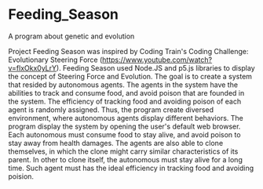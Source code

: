 # Feeding_Season
A program about genetic and evolution

Project Feeding Season was inspired by Coding Train's Coding Challenge: Evolutionary Steering Force (https://www.youtube.com/watch?v=flxOkx0yLrY). Feeding Season used Node.JS and p5.js libraries to display the concept of Steering Force and Evolution. The goal is to create a system that resided by autonomous agents. The agents in the system have the abilities to track and consume food, and avoid poison that are founded in the system. The efficiency of tracking food and avoiding poison of each agent is randomly assigned. Thus, the program create diversed environment, where autonomous agents display different behaviors. The program display the system by opening the user's default web browser. Each autonomous must consume food to stay alive, and avoid poison to stay away from health damages. The agents are also able to clone themselves, in which the clone might carry similar characteristics of its parent. In other to clone itself, the autonomous must stay alive for a long time. Such agent must has the ideal efficiency in tracking food and avoiding poision. 
